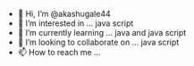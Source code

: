 - 👋 Hi, I’m @akashugale44
- 👀 I’m interested in ... java script
- 🌱 I’m currently learning ... java and java script
- 💞️ I’m looking to collaborate on ... java script
- 📫 How to reach me ... 

<!---
akashugale44/akashugale44 is a ✨ special ✨ repository because its `README.md` (this file) appears on your GitHub profile.
You can click the Preview link to take a look at your changes.
--->
